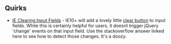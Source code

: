 ## Quirks

* [IE Clearing Input Fields](http://stackoverflow.com/a/14498921) - IE10+ will add a lovely little [clear button](http://prntscr.com/bebp9r) to input fields. While this is certainly helpful for users, it doesnt trigger jQuery 'change' events on that input field. Use the stackoverflow answer linked here to see how to detect those changes. It's a doozy.